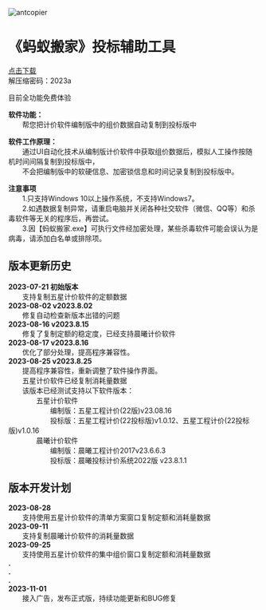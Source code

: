 ![antcopier](https://github.com/tenderoffer/antcopier/assets/140397303/c25b4b4e-86be-45fd-a541-0e2855345282)   
# **《蚂蚁搬家》投标辅助工具**

[点击下载](https://raw.githubusercontent.com/tenderoffer/AntCopier/main/蚂蚁搬家投标辅助工具.rar)    
解压缩密码：2023a    

目前全功能免费体验    

**软件功能：**    
&emsp;&emsp;帮您把计价软件编制版中的组价数据自动复制到投标版中   

**软件工作原理：**     
&emsp;&emsp;通过UI自动化技术从编制版计价软件中获取组价数据后，模拟人工操作按随机时间间隔复制到投标版中，     
&emsp;&emsp;不会把编制版中的软硬信息、加密锁信息和时间记录复制到投标版中。    

**注意事项**   
&emsp;&emsp;1.只支持Windows 10以上操作系统，不支持Windows7。    
&emsp;&emsp;2.如遇数据复制异常，请重启电脑并关闭各种社交软件（微信、QQ等）和杀毒软件等无关的程序后，再尝试。   
&emsp;&emsp;3.因【蚂蚁搬家.exe】可执行文件经加密处理，某些杀毒软件可能会误认为是病毒，请添加白名单或排除项。   

## 版本更新历史
**2023-07-21 初始版本**    
&emsp;&emsp;支持复制五星计价软件的定额数据    
**2023-08-02 v2023.8.02**    
&emsp;&emsp;修复自动检查新版本出错的问题   
**2023-08-16 v2023.8.15**    
&emsp;&emsp;修复了复制定额的稳定度，已经支持晨曦计价软件    
**2023-08-17 v2023.8.16**     
&emsp;&emsp;优化了部分处理，提高程序兼容性。    
**2023-08-25 v2023.8.25**     
&emsp;&emsp;提高程序兼容性，重新调整了软件操作界面。    
&emsp;&emsp;五星计价软件已经复制消耗量数据    
&emsp;&emsp;该版本已经测试支持以下软件版本：    
&emsp;&emsp;&emsp;&emsp;五星计价软件    
&emsp;&emsp;&emsp;&emsp;&emsp;&emsp;编制版：五星工程计价(22版)v23.08.16    
&emsp;&emsp;&emsp;&emsp;&emsp;&emsp;投标版：五星工程计价(22投标版)v1.0.12、五星工程计价(22投标版)v1.0.16    
&emsp;&emsp;&emsp;&emsp;晨曦计价软件    
&emsp;&emsp;&emsp;&emsp;&emsp;&emsp;编制版：晨曦工程计价2017v23.6.6.3    
&emsp;&emsp;&emsp;&emsp;&emsp;&emsp;投标版：晨曦投标计价系统2022版 v23.8.1.1    
    
## 版本开发计划
**2023-08-28**    
&emsp;&emsp;支持使用五星计价软件的清单方案窗口复制定额和消耗量数据   
**2023-09-11**    
&emsp;&emsp;支持复制晨曦计价软件的消耗量数据     
**2023-09-25**     
&emsp;&emsp;支持使用五星计价软件的集中组价窗口复制定额和消耗量数据     
**.**    
**.**    
**.**    
**2023-11-01**    
&emsp;&emsp;接入广告，发布正式版，持续功能更新和BUG修复       






